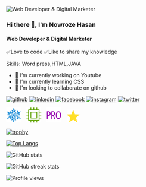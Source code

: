 ![Web Developer & Digital Marketer](https://pbs.twimg.com/profile_banners/1560989104653082625/1687884942/1500x500)
### Hi there 👋, I'm Nowroze Hasan
#### Web Developer & Digital Marketer

✅Love to code
✅Like to share my knowledge

Skills: Word press,HTML,JAVA

- 🔭 I’m currently working on Youtube 
- 🌱 I’m currently learning CSS 
- 👯 I’m looking to collaborate on github 


[<img src='https://cdn.jsdelivr.net/npm/simple-icons@3.0.1/icons/github.svg' alt='github' height='40'>](https://github.com/https://github.com/RozeX15)  [<img src='https://cdn.jsdelivr.net/npm/simple-icons@3.0.1/icons/linkedin.svg' alt='linkedin' height='40'>](https://www.linkedin.com/in/https://www.linkedin.com/in/nowroze-hasan-458578249//)  [<img src='https://cdn.jsdelivr.net/npm/simple-icons@3.0.1/icons/facebook.svg' alt='facebook' height='40'>](https://www.facebook.com/https://www.facebook.com/profile.php?id=100069822632233)  [<img src='https://cdn.jsdelivr.net/npm/simple-icons@3.0.1/icons/instagram.svg' alt='instagram' height='40'>](https://www.instagram.com/https://www.instagram.com/nowroze_hasan//)  [<img src='https://cdn.jsdelivr.net/npm/simple-icons@3.0.1/icons/twitter.svg' alt='twitter' height='40'>](https://twitter.com/https://twitter.com/NowrozeHasa)  

<a href='https://archiveprogram.github.com/'><img src='https://raw.githubusercontent.com/acervenky/animated-github-badges/master/assets/acbadge.gif' width='40' height='40'></a> <a href='https://docs.github.com/en/developers'><img src='https://raw.githubusercontent.com/acervenky/animated-github-badges/master/assets/devbadge.gif' width='40' height='40'></a> <a href='https://github.com/pricing'><img src='https://raw.githubusercontent.com/acervenky/animated-github-badges/master/assets/pro.gif' width='40' height='40'></a> <a href='https://stars.github.com/'><img src='https://raw.githubusercontent.com/acervenky/animated-github-badges/master/assets/starbadge.gif' width='35' height='35'></a> 

[![trophy](https://github-profile-trophy.vercel.app/?username=https://github.com/RozeX15)](https://github.com/ryo-ma/github-profile-trophy)

[![Top Langs](https://github-readme-stats.vercel.app/api/top-langs/?username=https://github.com/RozeX15)](https://github.com/anuraghazra/github-readme-stats)

![GitHub stats](https://github-readme-stats.vercel.app/api?username=https://github.com/RozeX15&show_icons=true)  

![GitHub streak stats](https://streak-stats.demolab.com/?user=https://github.com/RozeX15)  

![Profile views](https://gpvc.arturio.dev/https://github.com/RozeX15)  
